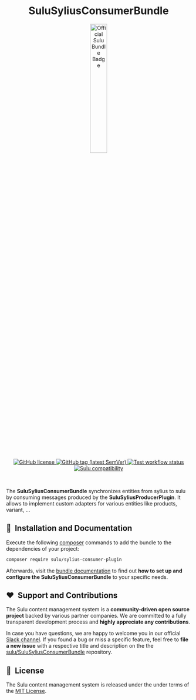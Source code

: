 <h1 align="center">SuluSyliusConsumerBundle</h1>

<p align="center">
    <a href="https://sulu.io/" target="_blank">
        <img width="30%" src="https://sulu.io/uploads/media/800x/00/230-Official%20Bundle%20Seal.svg?v=2-6&inline=1" alt="Official Sulu Bundle Badge">
    </a>
</p>

<p align="center">
    <a href="https://github.com/sulu/SuluSyliusConsumerBundle/blob/0.x/LICENSE" target="_blank">
        <img src="https://img.shields.io/github/license/sulu/SuluSyliusConsumerBundle.svg" alt="GitHub license">
    </a>
    <a href="https://github.com/sulu/SuluSyliusConsumerBundle/releases" target="_blank">
        <img src="https://img.shields.io/github/tag/sulu/SuluSyliusConsumerBundle.svg" alt="GitHub tag (latest SemVer)">
    </a>
    <a href="https://github.com/sulu/SuluSyliusConsumerBundle/actions" target="_blank">
        <img src="https://img.shields.io/github/workflow/status/sulu/SuluSyliusConsumerPlugin/Test%20application.svg?label=test-workflow" alt="Test workflow status">
    </a>
    <a href="https://github.com/sulu/sulu/releases" target="_blank">
        <img src="https://img.shields.io/badge/sulu%20compatibility-%3E=2.0-52b6ca.svg" alt="Sulu compatibility">
    </a>
</p>
<br/>

The **SuluSyliusConsumerBundle** synchronizes entities from sylius to sulu by consuming messages produced by the **SuluSyliusProducerPlugin**.
It allows to implement custom adapters for various entities like products, variant, ...


## 🚀&nbsp; Installation and Documentation

Execute the following [composer](https://getcomposer.org/) commands to add the bundle to the dependencies of your
project:

```bash
composer require sulu/sylius-consumer-plugin
```

Afterwards, visit the [bundle documentation](https://github.com/sulu/SuluSyliusConsumerBundle/blob/0.x/Resources/doc) to
find out **how to set up and configure the SuluSyliusConsumerBundle** to your specific needs.

## ❤️&nbsp; Support and Contributions

The Sulu content management system is a **community-driven open source project** backed by various partner companies.
We are committed to a fully transparent development process and **highly appreciate any contributions**.

In case you have questions, we are happy to welcome you in our official [Slack channel](https://sulu.io/services-and-support).
If you found a bug or miss a specific feature, feel free to **file a new issue** with a respective title and description
on the the [sulu/SuluSyliusConsumerBundle](https://github.com/sulu/SuluSyliusConsumerBundle) repository.


## 📘&nbsp; License

The Sulu content management system is released under the under terms of the [MIT License](LICENSE).
